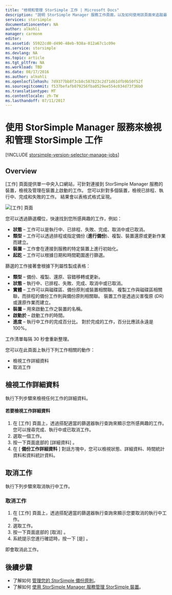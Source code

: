 ```yaml
---
title: "檢視和管理 StorSimple 工作 | Microsoft Docs"
description: "說明 StorSimple Manager 服務工作頁面，以及如何使用該頁面來追蹤最近、當前和排程的備份工作。"
services: storsimple
documentationcenter: NA
author: alkohli
manager: carmonm
editor: 
ms.assetid: 55922cd0-d490-48eb-938a-012a67c1c09e
ms.service: storsimple
ms.devlang: NA
ms.topic: article
ms.tgt_pltfrm: NA
ms.workload: TBD
ms.date: 08/17/2016
ms.author: alkohli
ms.openlocfilehash: 7d9377bb8f3cb8c587823c2d71d61dfb9b50f52f
ms.sourcegitcommit: f537befafb079256fba0529ee554c034d73f36b0
ms.translationtype: MT
ms.contentlocale: zh-TW
ms.lasthandoff: 07/11/2017
---
```

# <a name="use-the-storsimple-manager-service-to-view-and-manage-storsimple-jobs"></a>使用 StorSimple Manager 服務來檢視和管理 StorSimple 工作
[!INCLUDE [storsimple-version-selector-manage-jobs](../../includes/storsimple-version-selector-manage-jobs.md)]

## <a name="overview"></a>Overview
[工作]  頁面提供單一中央入口網站，可針對連接到 StorSimple Manager 服務的裝置，檢視及管理在裝置上啟動的工作。 您可以針對多個裝置，檢視已排程、執行中、完成和失敗的工作。 結果會以表格式格式呈現。 

![[工作] 頁面](./media/storsimple-manage-jobs/HCS_JobsPage.png)

您可以透過篩選欄位，快速找到您所感興趣的工作，例如：

* **狀態** – 工作可以是執行中、已排程、失敗、完成、取消中或已取消。
* **類型** – 工作可以透過排程或指定備份 (**進行備份**)、複製、裝置還原或更新作業而建立。
* **裝置** – 工作會在連接到服務的特定裝置上進行初始化。
* **起訖** – 工作可以根據日期和時間範圍進行篩選。

篩選的工作接著會根據下列屬性製成表格：

* **類型** – 備份、複製、還原、容錯移轉或更新。
* **狀態** – 執行中、已排程、失敗、完成、取消中或已取消。
* **實體** – 工作可以與磁碟區、備份原則或裝置相關聯。 複製工作與磁碟區相關聯，而排程的備份工作則與備份原則相關聯。 裝置工作是透過災害復原 (DR) 或還原作業而建立。
* **裝置** – 用來啟動工作之裝置的名稱。
* **啟動於** – 啟動工作的時間。
* **進度** – 執行中工作的完成百分比。 對於完成的工作，百分比應該永遠是 100%。

工作清單每隔 30 秒會重新整理。

您可以在此頁面上執行下列工作相關的動作：

* 檢視工作詳細資料
* 取消工作

## <a name="view-job-details"></a>檢視工作詳細資料
執行下列步驟來檢視任何工作的詳細資料。

#### <a name="to-view-job-details"></a>若要檢視工作詳細資料
1. 在 [工作]  頁面上，透過搭配適當的篩選器執行查詢來顯示您所感興趣的工作。 您可以搜尋完成、執行中或已取消工作。
2. 選取一個工作。
3. 按一下頁面底部的 [詳細資料] 。
4. 在 [ **備份工作詳細資料** ] 對話方塊中，您可以檢視狀態、詳細資料、時間統計資料和資料統計資料。

## <a name="cancel-a-job"></a>取消工作
執行下列步驟來取消執行中工作。

### <a name="to-cancel-a-job"></a>取消工作
1. 在 [工作]  頁面上，透過搭配適當的篩選器執行查詢來顯示您要取消的執行中工作。
2. 選取工作。
3. 按一下頁面底部的 [取消] 。
4. 系統提示您進行確認時，按一下 [是] 。

即會取消此工作。

## <a name="next-steps"></a>後續步驟
* 了解如何 [管理您的 StorSimple 備份原則](storsimple-manage-backup-policies.md)。
* 了解如何 [使用 StorSimple Manager 服務管理 StorSimple 裝置](storsimple-manager-service-administration.md)。


